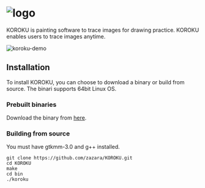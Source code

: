# ![logo](https://user-images.githubusercontent.com/50822685/63415298-7ca65900-c438-11e9-9d3a-2709337a2c67.png)

KOROKU is painting software to trace images for drawing practice. 
KOROKU enables users to trace images anytime.

![koroku-demo](https://user-images.githubusercontent.com/50822685/64224980-72925900-cf14-11e9-91b8-520743b397a0.png)

## Installation

To install KOROKU, you can choose to download a binary or build from source. The binari supports 64bit Linux OS.

### Prebuilt binaries

Download the binary from [here](https://github.com/zazara/KOROKU/releases).


### Building from source

You must have gtkmm-3.0 and g++ installed.

```
git clone https://github.com/zazara/KOROKU.git
cd KOROKU
make
cd bin
./koroku
```
